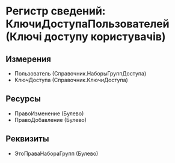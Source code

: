 ﻿# Регистр сведений: КлючиДоступаПользователей (Ключі доступу користувачів)

## Измерения

- Пользователь (Справочник.НаборыГруппДоступа)
- КлючДоступа (Справочник.КлючиДоступа)

## Ресурсы

- ПравоИзменение (Булево)
- ПравоДобавление (Булево)

## Реквизиты

- ЭтоПраваНабораГрупп (Булево)

